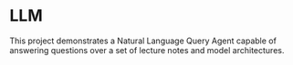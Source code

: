 # LLM
This project demonstrates a Natural Language Query Agent capable of answering questions over a set of lecture notes and model architectures.
